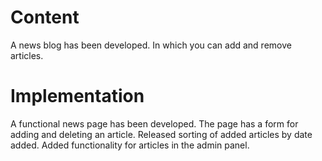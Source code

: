 # Content
A news blog has been developed. In which you can add and remove articles.
# Implementation
A functional news page has been developed. The page has a form for adding and deleting an article. Released sorting of added articles by date added. Added functionality for articles in the admin panel.
